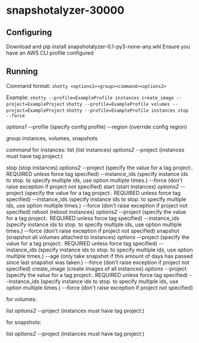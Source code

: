 # snapshotalyzer-30000


## Configuring

Download and pip install snapshotalyzer-0.1-py3-none-any.whl
Ensure you have an AWS CLI profile configured

## Running

Command format:
`shotty <options1><group><command><options2>`

Example:
`shotty --profile=ExampleProfile instances create_image --project=ExampleProject`
`shotty --profile=ExampleProfile volumes --project=ExampleProject`
`shotty --profile=ExampleProfile instances stop --force`



*options1*
--profile (specify config profile)
--region (override config region)

*group*
instances, volumes, snapshots 

*command*
for instances:
list (list instances)
	*options2*
	--project (instances must have tag project:<name>)

stop (stop instances)
	*options2*
	--project (specify the value for a tag project:<name>. REQUIRED unless force tag specified)
	--instance_ids (specify instance ids to stop. to specify multiple ids, use option multiple times.)
	--force (don't raise exception if project not specified)
start (start instances)
	*options2*
	--project (specify the value for a tag project:<name>. REQUIRED unless force tag specified)
	--instance_ids (specify instance ids to stop. to specify multiple ids, use option multiple times.)
	--force (don't raise exception if project not specified)
reboot (reboot instances)
	*options2*
	--project (specify the value for a tag project:<name>. REQUIRED unless force tag specified)
	--instance_ids (specify instance ids to stop. to specify multiple ids, use option multiple times.)
	--force (don't raise exception if project not specified)
snapshot (snapshot all volumes attached to instances)
	*options*
	--project (specify the value for a tag project:<name>. REQUIRED unless force tag specified)
	--instance_ids (specify instance ids to stop. to specify multiple ids, use option multiple times.)
	--age (only take snapshot if this amount of days has passed since last snapshot was taken.)
	--force (don't raise exception if project not specified)
create_image (create images of all instances)
	*options*
	--project (specify the value for a tag project:<name>. REQUIRED unless force tag specified)
	--instance_ids (specify instance ids to stop. to specify multiple ids, use option multiple times.)
	--force (don't raise exception if project not specified)	


for volumes:

list
	*options2*
	--project (instances must have tag project:<name>)

for snapshots:

list
	*options2*
	--project (instances must have tag project:<name>)




